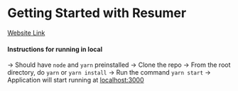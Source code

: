 # Getting Started with Resumer
[Website Link](https://theresumer.netlify.app/)
#### Instructions for running in local
-> Should have `node` and `yarn` preinstalled
-> Clone the repo
-> From the root directory, do `yarn` or `yarn install`
-> Run the command `yarn start`
-> Application will start running at [localhost:3000](http://localhost:3000/)